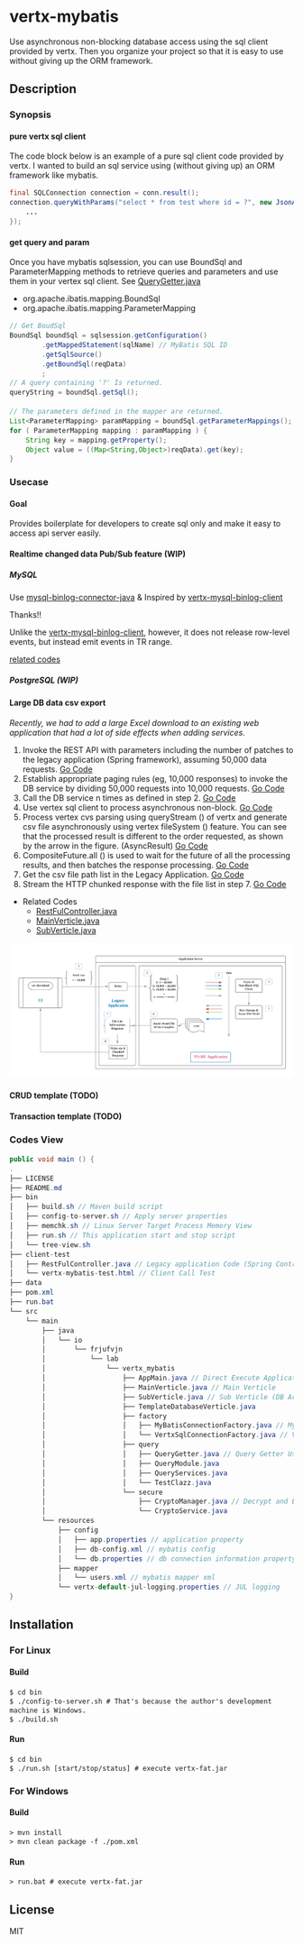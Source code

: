 # vertx-mybatis
Use asynchronous non-blocking database access using the sql client provided by vertx. Then you organize your project so that it is easy to use without giving up the ORM framework. 
## Description
### Synopsis
#### pure vertx sql client
The code block below is an example of a pure sql client code provided by vertx. I wanted to build an sql service using (without giving up) an ORM framework like mybatis.
```java
final SQLConnection connection = conn.result();
connection.queryWithParams("select * from test where id = ?", new JsonArray().add(2), rs -> {
    ...
});
```
#### get query and param
Once you have mybatis sqlsession, you can use BoundSql and ParameterMapping methods to retrieve queries and parameters and use them in your vertex sql client. See [QueryGetter.java](src/main/java/io/frjufvjn/lab/vertx_mybatis/query/QueryGetter.java)
* org.apache.ibatis.mapping.BoundSql
* org.apache.ibatis.mapping.ParameterMapping
```java
// Get BoudSql
BoundSql boundSql = sqlsession.getConfiguration()
        .getMappedStatement(sqlName) // MyBatis SQL ID
        .getSqlSource()
        .getBoundSql(reqData)
        ;
// A query containing '?' Is returned.
queryString = boundSql.getSql();

// The parameters defined in the mapper are returned.
List<ParameterMapping> paramMapping = boundSql.getParameterMappings();
for ( ParameterMapping mapping : paramMapping ) {
    String key = mapping.getProperty();
    Object value = ((Map<String,Object>)reqData).get(key);
}
```
### Usecase
#### Goal
Provides boilerplate for developers to create sql only and make it easy to access api server easily.
#### Realtime changed data Pub/Sub feature (WIP)
##### MySQL
Use [mysql-binlog-connector-java](https://github.com/shyiko/mysql-binlog-connector-java)
& Inspired by [vertx-mysql-binlog-client](https://github.com/guoyu511/vertx-mysql-binlog-client)

Thanks!!

Unlike the [vertx-mysql-binlog-client](https://github.com/guoyu511/vertx-mysql-binlog-client), however, it does not release row-level events, but instead emit events in TR range.

[related codes](./src/main/java/io/frjufvjn/lab/vertx_mybatis/mysqlBinlog/BinLogClientVerticle.java)

##### PostgreSQL (WIP)
#### Large DB data csv export
_Recently, we had to add a large Excel download to an existing web application that had a lot of side effects when adding services._
1. Invoke the REST API with parameters including the number of patches to the legacy application (Spring framework), assuming 50,000 data requests. [Go Code](./client-test/RestFulController.java#L135)
2. Establish appropriate paging rules (eg, 10,000 responses) to invoke the DB service by dividing 50,000 requests into 10,000 requests. [Go Code](./src/main/java/io/frjufvjn/lab/vertx_mybatis/MainVerticle.java#L209)
3. Call the DB service n times as defined in step 2. [Go Code](./src/main/java/io/frjufvjn/lab/vertx_mybatis/MainVerticle.java#L248)
4. Use vertex sql client to process asynchronous non-block. [Go Code](./src/main/java/io/frjufvjn/lab/vertx_mybatis/SubVerticle.java#L130)
5. Process vertex cvs parsing using queryStream () of vertx and generate csv file asynchronously using vertex fileSystem () feature. You can see that the processed result is different to the order requested, as shown by the arrow in the figure. (AsyncResult) [Go Code](./src/main/java/io/frjufvjn/lab/vertx_mybatis/SubVerticle.java#L178)
6. CompositeFuture.all () is used to wait for the future of all the processing results, and then batches the response processing. [Go Code](./src/main/java/io/frjufvjn/lab/vertx_mybatis/MainVerticle.java#L253)
7. Get the csv file path list in the Legacy Application. [Go Code](./client-test/RestFulController.java#L173)
8. Stream the HTTP chunked response with the file list in step 7. [Go Code](./client-test/RestFulController.java#L183)

* Related Codes
    * [RestFulController.java](./client-test/RestFulController.java)
    * [MainVerticle.java](./src/main/java/io/frjufvjn/lab/vertx_mybatis/MainVerticle.java)
    * [SubVerticle.java](./src/main/java/io/frjufvjn/lab/vertx_mybatis/SubVerticle.java)

![title](/img/vertx-mybatis.png)
#### CRUD template (TODO)
#### Transaction template (TODO)

### Codes View
```java
public void main () {
.
├── LICENSE
├── README.md
├── bin
│   ├── build.sh // Maven build script
│   ├── config-to-server.sh // Apply server properties
│   ├── memchk.sh // Linux Server Target Process Memory View
│   ├── run.sh // This application start and stop script
│   └── tree-view.sh
├── client-test
│   ├── RestFulController.java // Legacy application Code (Spring Controler)
│   └── vertx-mybatis-test.html // Client Call Test
├── data
├── pom.xml
├── run.bat
└── src
    └── main
        ├── java
        │   └── io
        │       └── frjufvjn
        │           └── lab
        │               └── vertx_mybatis
        │                   ├── AppMain.java // Direct Execute Application in IDE Without CLI
        │                   ├── MainVerticle.java // Main Verticle
        │                   ├── SubVerticle.java // Sub Verticle (DB Access)
        │                   ├── TemplateDatabaseVerticle.java
        │                   ├── factory
        │                   │   ├── MyBatisConnectionFactory.java // MyBatis Connection
        │                   │   └── VertxSqlConnectionFactory.java // Vertx JDBC Client Connection
        │                   ├── query
        │                   │   ├── QueryGetter.java // Query Getter Using Mybatis
        │                   │   ├── QueryModule.java
        │                   │   ├── QueryServices.java
        │                   │   └── TestClazz.java
        │                   └── secure
        │                       ├── CryptoManager.java // Decrypt and Encrypt
        │                       └── CryptoService.java
        └── resources
            ├── config
            │   ├── app.properties // application property
            │   ├── db-config.xml // mybatis config
            │   └── db.properties // db connection information property
            ├── mapper
            │   └── users.xml // mybatis mapper xml
            └── vertx-default-jul-logging.properties // JUL logging
}
```
## Installation
### For Linux
#### Build
```console
$ cd bin
$ ./config-to-server.sh # That's because the author's development machine is Windows.
$ ./build.sh
```
#### Run
```console
$ cd bin
$ ./run.sh [start/stop/status] # execute vertx-fat.jar
```
### For Windows
#### Build
```console
> mvn install
> mvn clean package -f ./pom.xml
```
#### Run
```console
> run.bat # execute vertx-fat.jar
```
## License
MIT